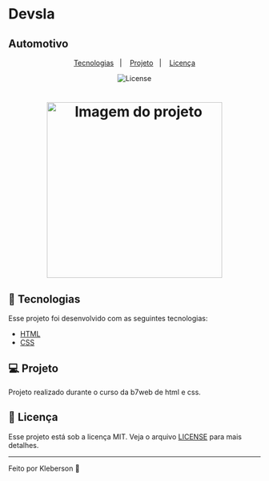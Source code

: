# Devsla
## Automotivo

<p align="center">     
  <a href="#-tecnologias">Tecnologias</a>&nbsp;&nbsp;&nbsp;|&nbsp;&nbsp;&nbsp;  
  <a href="#-projeto">Projeto</a>&nbsp;&nbsp;&nbsp;|&nbsp;&nbsp;&nbsp;  
  <a href="#memo-licença">Licença</a>        
</p>

<p align="center">
  <img alt="License" src="https://img.shields.io/static/v1?label=license&message=MIT&color=15C3D6&labelColor=000000">
</p>              

<h1 align="center">
    <img src="https://raw.githubusercontent.com/Klebervini49/klebervini49.github.io/main/assets/img/img-project/html-css/devsla.png" height='350px'  alt='Imagem do projeto'>
</h1>

## 🚀 Tecnologias

Esse projeto foi desenvolvido com as seguintes tecnologias:
- [HTML](https://developer.mozilla.org/pt-BR/docs/Web/HTML)  
- [CSS](https://developer.mozilla.org/pt-BR/docs/Web/CSS)

## 💻 Projeto

Projeto realizado durante o curso da b7web de html e css. 

## :memo: Licença

Esse projeto está sob a licença MIT. Veja o arquivo [LICENSE](LICENSE.md) para mais detalhes.

---
Feito por Kleberson 💜
